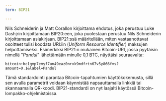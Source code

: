 ```yaml
---
term: BIP21

---
```

Nils Schneiderin ja Matt Corallon kirjoittama ehdotus, joka perustuu Luke Dashjrin kirjoittamaan BIP20:een, joka puolestaan perustuu Nils Schneiderin kirjoittamaan asiakirjaan. BIP21:ssä määritellään, miten vastaanottavat osoitteet tulisi koodata URI:iin (*Uniform Resource Identifier*) maksujen helpottamiseksi. Esimerkiksi BIP21:n mukainen Bitcoin-URI, jossa pyytäisin nimellä "*Pandul*" lähettämään minulle 0,1 BTC, näyttäisi seuraavalta:

```text
bitcoin:bc1qmp7emyf7un49eaz0nrxk9mdfrtn67v5y866fvs?amount=0.1&label=Pandul
```

Tämä standardointi parantaa Bitcoin-tapahtumien käyttökokemusta, sillä sen avulla parametrit voidaan käynnistää napsauttamalla linkkiä tai skannaamalla QR-koodi. BIP21-standardi on nyt laajalti käytössä Bitcoin-lompakko-ohjelmistoissa.